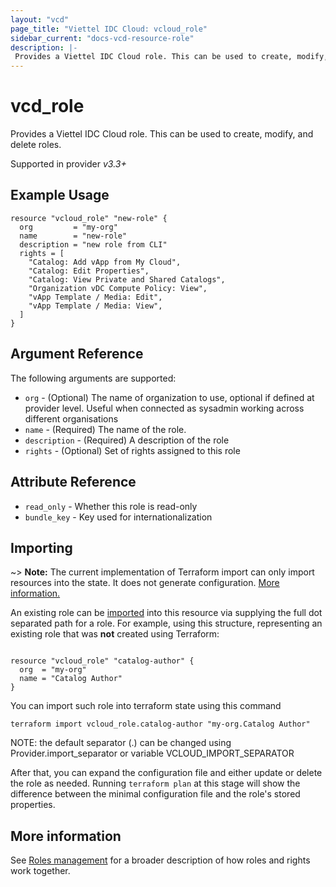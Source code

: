 ```yaml
---
layout: "vcd"
page_title: "Viettel IDC Cloud: vcloud_role"
sidebar_current: "docs-vcd-resource-role"
description: |-
 Provides a Viettel IDC Cloud role. This can be used to create, modify, and delete roles.
---
```


# vcd\_role

Provides a Viettel IDC Cloud role. This can be used to create, modify, and delete roles.

Supported in provider *v3.3+*

## Example Usage

```hcl
resource "vcloud_role" "new-role" {
  org         = "my-org"
  name        = "new-role"
  description = "new role from CLI"
  rights = [
    "Catalog: Add vApp from My Cloud",
    "Catalog: Edit Properties",
    "Catalog: View Private and Shared Catalogs",
    "Organization vDC Compute Policy: View",
    "vApp Template / Media: Edit",
    "vApp Template / Media: View",
  ]
}
```

## Argument Reference

The following arguments are supported:

* `org` - (Optional) The name of organization to use, optional if defined at provider level. Useful when connected as sysadmin working across different organisations
* `name` - (Required) The name of the role.
* `description` - (Required) A description of the role
* `rights` - (Optional) Set of rights assigned to this role

## Attribute Reference

* `read_only` - Whether this role is read-only
* `bundle_key` - Key used for internationalization

## Importing

~> **Note:** The current implementation of Terraform import can only import resources into the state. It does not generate
configuration. [More information.][docs-import]

An existing role can be [imported][docs-import] into this resource via supplying the full dot separated path for a role.
For example, using this structure, representing an existing role that was **not** created using Terraform:

```hcl

resource "vcloud_role" "catalog-author" {
  org  = "my-org"
  name = "Catalog Author"
}
```

You can import such role into terraform state using this command

```
terraform import vcloud_role.catalog-author "my-org.Catalog Author"
```

NOTE: the default separator (.) can be changed using Provider.import_separator or variable VCLOUD_IMPORT_SEPARATOR

[docs-import]:https://www.terraform.io/docs/import/

After that, you can expand the configuration file and either update or delete the role as needed. Running `terraform plan`
at this stage will show the difference between the minimal configuration file and the role's stored properties.

## More information

See [Roles management](/providers/terraform-viettelidc/vcloud/latest/docs/guides/roles_management) for a broader description of how roles and
rights work together.
